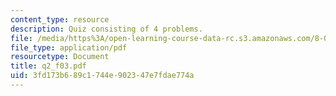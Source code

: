 ```yaml
---
content_type: resource
description: Quiz consisting of 4 problems.
file: /media/https%3A/open-learning-course-data-rc.s3.amazonaws.com/8-022-physics-ii-electricity-and-magnetism-fall-2004/3fd173b689c1744e902347e7fdae774a_q2_f03.pdf
file_type: application/pdf
resourcetype: Document
title: q2_f03.pdf
uid: 3fd173b6-89c1-744e-9023-47e7fdae774a
---
```


